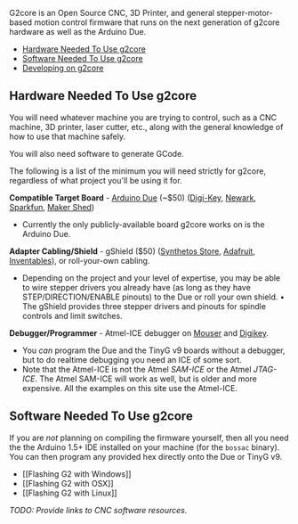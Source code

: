 G2core is an Open Source CNC, 3D Printer, and general stepper-motor-based motion control firmware that runs on the next generation of g2core hardware as well as the Arduino Due.

* [Hardware Needed To Use g2core](#hardware-needed-to-use-g2gore)
* [Software Needed To Use g2core](#software-needed-to-use-g2core)
* [Developing on g2core](Getting-Started-with-g2core-Development)

## Hardware Needed To Use g2core
You will need whatever machine you are trying to control, such as a CNC machine, 3D printer, laser cutter, etc., along with the general knowledge of how to use that machine safely.

You will also need software to generate GCode.

The following is a list of the minimum you will need strictly for g2core, regardless of what project you'll be using it for.

**Compatible Target Board** - [Arduino Due](http://arduino.cc/en/Main/arduinoBoardDue) (~$50) ([Digi-Key](https://www.digikey.com/product-highlights/us/en/arduino-arduino-due-board/2831), [Newark](http://www.newark.com/arduino/a000062/dev-brd-sam3x8e-arm-cortex-m3/dp/47W2961), [Sparkfun](https://www.sparkfun.com/products/11589), [Maker Shed](http://www.makershed.com/Arduino_Due_p/mksp16.htm))
* Currently the only publicly-available board g2core works on is the Arduino Due.

**Adapter Cabling/Shield** - gShield ($50) ([Synthetos Store](https://synthetos.myshopify.com/products/gshield-v5), [Adafruit](http://www.adafruit.com/products/1750), [Inventables](https://www.inventables.com/technologies/gshield)), or roll-your-own cabling.
* Depending on the project and your level of expertise, you may be able to wire stepper drivers you already have (as long as they have STEP/DIRECTION/ENABLE pinouts) to the Due or roll your own shield.
• The gShield provides three stepper drivers and pinouts for spindle controls and limit switches.

**Debugger/Programmer** - Atmel-ICE debugger on [Mouser](http://www.mouser.com/ProductDetail/Atmel/ATATMEL-ICE-BASIC/?qs=sGAEpiMZZMsn4IaorHFpMNdmy%252bJMuxsJtWHi7YhUN7M%3d) and  [Digikey](http://www.digikey.com/product-detail/en/atmel/ATATMEL-ICE-BASIC/ATATMEL-ICE-BASIC-ND/4753381). 
* You _can_ program the Due and the TinyG v9 boards without a debugger, but to do realtime debugging you need an ICE of some sort. 
* Note that the Atmel-ICE is not the Atmel _SAM-ICE_ or the Atmel _JTAG-ICE_. The Atmel SAM-ICE will work as well, but is older and more expensive. All the examples on this site use the Atmel-ICE.

## Software Needed To Use g2core

If you are _not_ planning on compiling the firmware yourself, then all you need the the Arduino 1.5+ IDE installed on your machine (for the `bossac` binary). You can then program any provided hex directly onto the Due or TinyG v9.

* [[Flashing G2 with Windows]]
* [[Flashing G2 with OSX]]
* [[Flashing G2 with Linux]]

_TODO: Provide links to CNC software resources._


